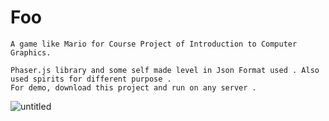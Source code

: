 # Foo
	A game like Mario for Course Project of Introduction to Computer Graphics.
	
	Phaser.js library and some self made level in Json Format used . Also used spirits for different purpose .
	For demo, download this project and run on any server .
	
![untitled](https://cloud.githubusercontent.com/assets/25944296/23390495/7f53a8be-fd94-11e6-9b4f-7979b4a64d4e.png)
